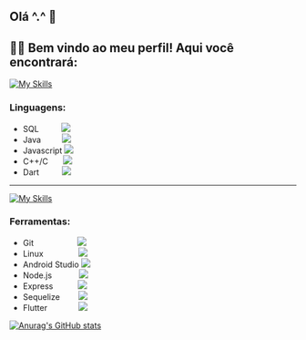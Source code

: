 ## Olá ^.^ 👋

## 👨‍💻 Bem vindo ao meu perfil! Aqui você encontrará:

[![My Skills](https://skillicons.dev/icons?i=mysql,java,js,c,cpp,dart&perline=6)](https://skillicons.dev)
### Linguagens:
- SQL &ensp;&ensp; &ensp; &ensp;![](https://geps.dev/progress/100)
- Java &ensp; &ensp; &ensp; ![](https://geps.dev/progress/100)
- Javascript ![](https://geps.dev/progress/100)
- C++/C &ensp; &ensp; ![](https://geps.dev/progress/70)
- Dart &ensp;&ensp; &ensp; &ensp;![](https://geps.dev/progress/70)
---
[![My Skills](https://skillicons.dev/icons?i=git,linux,androidstudio,nodejs,flutter&perline=6)](https://skillicons.dev)
### Ferramentas:
- Git &ensp;  &ensp;  &ensp; &ensp; &ensp;&ensp; &ensp; ![](https://geps.dev/progress/100)
- Linux &ensp; &ensp; &ensp; &ensp; &ensp;&ensp;![](https://geps.dev/progress/100)
- Android Studio ![](https://geps.dev/progress/100)
- Node.js &ensp; &ensp; &ensp; &ensp; ![](https://geps.dev/progress/100)
- Express &ensp; &ensp; &ensp;&ensp; ![](https://geps.dev/progress/100)
- Sequelize &ensp; &ensp; &ensp;![](https://geps.dev/progress/100)
- Flutter &ensp; &ensp; &ensp; &ensp; &ensp;![](https://geps.dev/progress/60)

[![Anurag's GitHub stats](https://github-readme-stats.vercel.app/api?username=lik3as&hide=stars,issues&count_private=true&theme=onedark)](https://github.com/anuraghazra/github-readme-stats)
